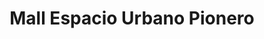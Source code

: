 ---
title: "Mall Espacio Urbano Pionero"
url: /punta-arenas/mall-espacio-urbano-pionero/
shop: Einkaufszentrum
---